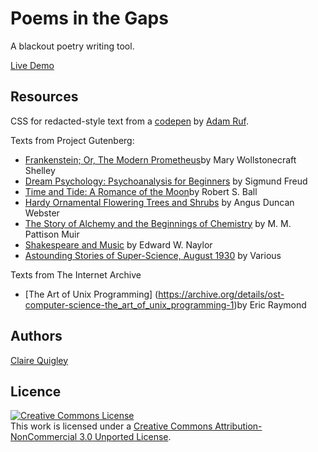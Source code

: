 Poems in the Gaps
=============

A blackout poetry writing tool.

[Live Demo](http://www.alcluith.co.uk/poemsinthegaps/index.html) 

## Resources

CSS for redacted-style text from a [codepen](https://codepen.io/adamruf/pen/GZwdrY) by [Adam Ruf](https://github.com/adamruf).

Texts from Project Gutenberg:
 * [Frankenstein; Or, The Modern Prometheus](http://www.gutenberg.org/ebooks/84)by Mary Wollstonecraft Shelley
 * [Dream Psychology: Psychoanalysis for Beginners](http://www.gutenberg.org/ebooks/15489) by Sigmund Freud
  * [Time and Tide: A Romance of the Moon](http://www.gutenberg.org/ebooks/24236)by Robert S. Ball
   * [Hardy Ornamental Flowering Trees and Shrubs](http://www.gutenberg.org/ebooks/10852) by Angus Duncan Webster
   * [The Story of Alchemy and the Beginnings of Chemistry](http://www.gutenberg.org/ebooks/14218) by M. M. Pattison Muir
  * [Shakespeare and Music](http://www.gutenberg.org/ebooks/19676") by Edward W. Naylor
  * [Astounding Stories of Super-Science, August 1930](http://www.gutenberg.org/ebooks/29768") by Various
  

Texts from The Internet Archive
  * [The Art of Unix Programming] (https://archive.org/details/ost-computer-science-the_art_of_unix_programming-1)by Eric Raymond

## Authors 
[Claire Quigley](https://github.com/alcluith) <br/>


## Licence

<a rel="license" href="http://creativecommons.org/licenses/by-nc/3.0/deed.en_US"><img alt="Creative Commons License" style="border-width:0" src="http://i.creativecommons.org/l/by-nc/3.0/88x31.png" /></a><br />This work is licensed under a <a rel="license" href="http://creativecommons.org/licenses/by-nc/3.0/deed.en_US">Creative Commons Attribution-NonCommercial 3.0 Unported License</a>.
